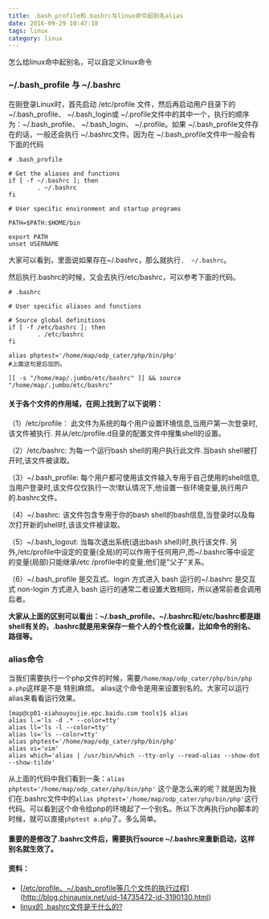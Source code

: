 ```yaml
---
title: .bash_profile和.bashrc与linux命令起别名alias
date: 2016-09-29 10:47:18
tags: linux
category: linux
---
```

怎么给linux命中起别名，可以自定义linux命令
<!--more-->
### ~/.bash_profile 与 ~/.bashrc
在刚登录Linux时，首先启动 /etc/profile 文件，然后再启动用户目录下的 ~/.bash_profile、 ~/.bash_login或 ~/.profile文件中的其中一个，执行的顺序为：~/.bash_profile、 ~/.bash_login、 ~/.profile。如果 ~/.bash_profile文件存在的话，一般还会执行 ~/.bashrc文件。因为在 ~/.bash_profile文件中一般会有下面的代码
```
# .bash_profile

# Get the aliases and functions
if [ -f ~/.bashrc ]; then
        . ~/.bashrc
fi

# User specific environment and startup programs

PATH=$PATH:$HOME/bin

export PATH
unset USERNAME
```
大家可以看到，里面说如果存在~/.bashrc，那么就执行`.  ~/.bashrc`。

然后执行.bashrc的时候，又会去执行/etc/bashrc，可以参考下面的代码。
```
# .bashrc

# User specific aliases and functions

# Source global definitions
if [ -f /etc/bashrc ]; then
        . /etc/bashrc
fi

alias phptest='/home/map/odp_cater/php/bin/php'
#上面这句是后加的。

[[ -s "/home/map/.jumbo/etc/bashrc" ]] && source "/home/map/.jumbo/etc/bashrc"
```

#### 关于各个文件的作用域，在网上找到了以下说明：
（1）/etc/profile： 此文件为系统的每个用户设置环境信息,当用户第一次登录时,该文件被执行. 并从/etc/profile.d目录的配置文件中搜集shell的设置。

（2）/etc/bashrc: 为每一个运行bash shell的用户执行此文件.当bash shell被打开时,该文件被读取。

（3）~/.bash_profile: 每个用户都可使用该文件输入专用于自己使用的shell信息,当用户登录时,该文件仅仅执行一次!默认情况下,他设置一些环境变量,执行用户的.bashrc文件。

（4）~/.bashrc: 该文件包含专用于你的bash shell的bash信息,当登录时以及每次打开新的shell时,该该文件被读取。

（5）~/.bash_logout: 当每次退出系统(退出bash shell)时,执行该文件. 另外,/etc/profile中设定的变量(全局)的可以作用于任何用户,而~/.bashrc等中设定的变量(局部)只能继承/etc /profile中的变量,他们是"父子"关系。

（6）~/.bash_profile 是交互式、login 方式进入 bash 运行的~/.bashrc 是交互式 non-login 方式进入 bash 运行的通常二者设置大致相同，所以通常前者会调用后者。

**大家从上面的区别可以看出：~/.bash_profile、~/.bashrc和/etc/bashrc都是跟shell有关的，.bashrc就是用来保存一些个人的个性化设置，比如命令的别名、路径等。**

### alias命令
当我们需要执行一个php文件的时候，需要`/home/map/odp_cater/php/bin/php a.php`这样是不是 特别麻烦。
alias这个命令是用来设置别名的。大家可以运行alias来看看运行效果。
```
[map@cp01-xiahouyoujie.epc.baidu.com tools]$ alias
alias l.='ls -d .* --color=tty'
alias ll='ls -l --color=tty'
alias ls='ls --color=tty'
alias phptest='/home/map/odp_cater/php/bin/php'
alias vi='vim'
alias which='alias | /usr/bin/which --tty-only --read-alias --show-dot --show-tilde'
```
从上面的代码中我们看到一条：`alias phptest='/home/map/odp_cater/php/bin/php'`
这个是怎么来的呢？就是因为我们在.bashrc文件中的`alias phptest='/home/map/odp_cater/php/bin/php'`这行代码。可以看到这个命令给php的环境起了一个别名。所以下次再执行php脚本的时候，就可以直接`phptest a.php`了。多么简单。


#### 重要的是修改了.bashrc文件后，需要执行source ~/.bashrc来重新启动，这样别名就生效了。

#### 资料：
- [[/etc/profile、~/.bash_profile等几个文件的执行过程](http://blog.chinaunix.net/uid-14735472-id-3190130.html)](http://blog.chinaunix.net/uid-14735472-id-3190130.html)
- [linux的 .bashrc文件是干什么的?](http://zhidao.baidu.com/link?url=2zKhtvnivy7fNqqZQGrhxasF-JEZ4cgde_YP1OHGps7o19aE3yj8jGnnADfC1mPJ-fs9mA-MhgSaM_zDE5Mrhq)